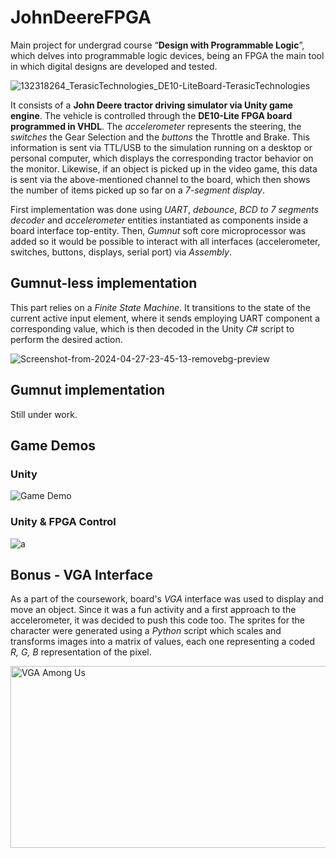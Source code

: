 # JohnDeereFPGA

Main project for undergrad course “**Design with Programmable Logic**”, which delves into programmable logic devices, being an FPGA the main tool in which digital designs are developed and tested.

![132318264_TerasicTechnologies_DE10-LiteBoard-TerasicTechnologies](https://github.com/fectec/JohnDeereFPGA/assets/127822858/c16ad87a-b44f-4f33-8b6f-cad34f7cb0b8)

It consists of a **John Deere tractor driving simulator via Unity game engine**. The vehicle is controlled through the **DE10-Lite FPGA board programmed in VHDL**. The *accelerometer* represents the steering, the *switches* the Gear Selection and the *buttons* the Throttle and Brake. This information is sent via TTL/USB to the simulation running on a desktop or personal computer, which displays the corresponding tractor behavior on the monitor. Likewise, if an object is picked up in the video game, this data is sent via the above-mentioned channel to the board, which then shows the number of items picked up so far on a *7-segment display*.

First implementation was done using *UART*, *debounce*, *BCD to 7 segments decoder* and *accelerometer* entities instantiated as components inside a board interface top-entity. Then, *Gumnut* soft core microprocessor was added so it would be possible to interact with all interfaces (accelerometer, switches, buttons, displays, serial port) via *Assembly*.

## Gumnut-less implementation

This part relies on a *Finite State Machine*. It transitions to the state of the current active input element, where it sends employing UART component a corresponding value, which is then decoded in the Unity *C#* script to perform the desired action.

![Screenshot-from-2024-04-27-23-45-13-removebg-preview](https://github.com/fectec/JohnDeereFPGA/assets/127822858/c63962ac-0404-47f9-9ca1-4f194da40d04)

## Gumnut implementation

Still under work.

## Game Demos

### Unity

![Game Demo](https://github.com/fectec/JohnDeereFPGA/assets/127822858/4d428feb-667c-4045-84e7-b67829407e78)

### Unity & FPGA Control

![a](https://github.com/fectec/JohnDeereFPGA/assets/127822858/6a690e65-00ae-4835-879f-19182e60e8d9)

## Bonus - VGA Interface

As a part of the coursework, board's *VGA* interface was used to display and move an object. Since it was a fun activity and a first approach to the accelerometer, it was decided to push this code too. The sprites for the character were generated using a *Python* script which scales and transforms images into a matrix of values, each one representing a coded *R, G, B* representation of the pixel.

<img src="https://github.com/fectec/JohnDeereFPGA/assets/127822858/a2bd6ac9-bb7d-48b2-89cb-583ef9889255" alt = "VGA Among Us" width="518" height="291"/>
